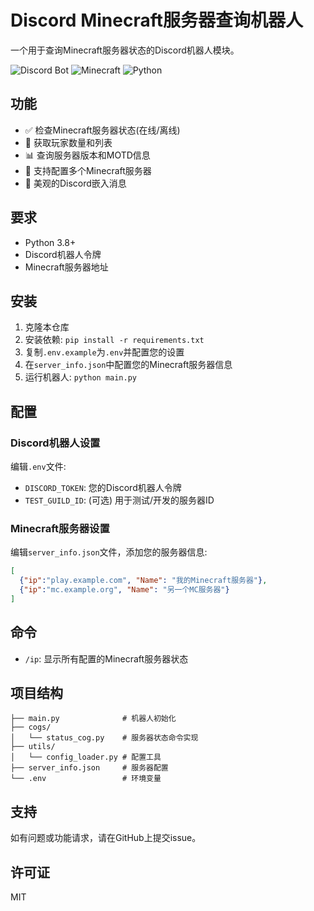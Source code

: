 # Discord Minecraft服务器查询机器人

一个用于查询Minecraft服务器状态的Discord机器人模块。

![Discord Bot](https://img.shields.io/badge/Discord-机器人-7289DA?style=for-the-badge&logo=discord&logoColor=white)
![Minecraft](https://img.shields.io/badge/Minecraft-62B47A?style=for-the-badge&logo=minecraft&logoColor=white)
![Python](https://img.shields.io/badge/Python-3776AB?style=for-the-badge&logo=python&logoColor=white)

## 功能
- ✅ 检查Minecraft服务器状态(在线/离线)
- 👥 获取玩家数量和列表
- 📊 查询服务器版本和MOTD信息
- 🔄 支持配置多个Minecraft服务器
- 💬 美观的Discord嵌入消息

## 要求
- Python 3.8+
- Discord机器人令牌
- Minecraft服务器地址

## 安装
1. 克隆本仓库
2. 安装依赖: `pip install -r requirements.txt`
3. 复制`.env.example`为`.env`并配置您的设置
4. 在`server_info.json`中配置您的Minecraft服务器信息
5. 运行机器人: `python main.py`

## 配置

### Discord机器人设置
编辑`.env`文件:
- `DISCORD_TOKEN`: 您的Discord机器人令牌
- `TEST_GUILD_ID`: (可选) 用于测试/开发的服务器ID

### Minecraft服务器设置
编辑`server_info.json`文件，添加您的服务器信息:
```json
[
  {"ip":"play.example.com", "Name": "我的Minecraft服务器"},
  {"ip":"mc.example.org", "Name": "另一个MC服务器"}
]
```

## 命令
- `/ip`: 显示所有配置的Minecraft服务器状态

## 项目结构
```
├── main.py              # 机器人初始化
├── cogs/
│   └── status_cog.py    # 服务器状态命令实现
├── utils/
│   └── config_loader.py # 配置工具
├── server_info.json     # 服务器配置
└── .env                 # 环境变量
```

## 支持
如有问题或功能请求，请在GitHub上提交issue。

## 许可证
MIT